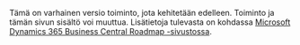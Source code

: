 Tämä on varhainen versio toiminto, jota kehitetään edelleen. Toiminto ja tämän sivun sisältö voi muuttua. Lisätietoja tulevasta on kohdassa [Microsoft Dynamics 365 Business Central Roadmap -sivustossa](https://go.microsoft.com/fwlink/?linkid=842139).